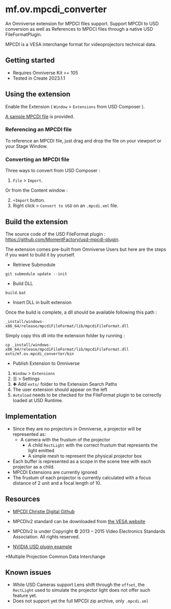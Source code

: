 # mf.ov.mpcdi_converter

An Omniverse extension for MPDCI files support.
Support MPCDI to USD conversion as well as References to MPDCI files through a native USD FileFormatPlugin.

MPCDI is a VESA interchange format for videoprojectors technical data.

## Getting started

- Requires Omniverse Kit >= 105
- Tested in Create 2023.1.1

## Using the extension

Enable the Extension ( `Window` > `Extensions` from USD Composer ).

[A sample MPCDI file](./exts/mf.ov.mpcdi_converter/mf/ov/mpcdi_converter/sample/Cube-mapping.mpcdi.xml) is provided.

### Referencing an MPCDI file

To reference an MPCDI file, just drag and drop the file on your viewport or your Stage Window. 

### Converting an MPCDI file

Three ways to convert from USD Composer :
1. `File` > `Import`.

Or from the Content window :

2. `+Import` button.
3. Right click > `Convert to USD` on an `.mpcdi.xml` file.

## Build the extension

The source code of the USD FileFormat plugin : https://github.com/MomentFactory/usd-mpcdi-plugin. 

The extension comes pre-built from Omniverse Users but here are the steps if you want to build it by yourself.  

- Retrieve Submodule

`git submodule update --init`

- Build DLL

`build.bat`

- Insert DLL in built extension

Once the build is complete, a dll should be available following this path :

`_install/windows-x86_64/release/mpcdiFileFormat/lib/mpcdiFileFormat.dll`

Simply copy this dll into the extension folder by running : 

`cp _install/windows-x86_64/release/mpcdiFileFormat/lib/mpcdiFileFormat.dll exts/mf.ov.mpcdi_converter/bin`

- Publish Extension to Omniverse

1. `Window` > `Extensions`
2. ☰ > Settings
3. ✚ Add `exts/` folder to the Extension Search Paths
4. The user extension should appear on the left
5. `Autoload` needs to be checked for the FileFormat plugin to be correctly loaded at USD Runtime. 

## Implementation
- Since they are no projectors in Omniverse, a projector will be represented as:
  - A camera with the frustum of the projector
    - A child `RectLight` with the correct frustum that represents the light emitted
	- A simple mesh to represent the physical projector box
- Each buffer is represented as a scope in the scene tree with each projector as a child.
- MPCDI Extensions are currently ignored
- The frustum of each projector is currently calculated with a focus distance of 2 unit and a focal length of 10.
 
## Resources
- [MPCDI Christie Digital Github](https://github.com/ChristieDigital/mpcdi/blob/master/MPCDI_explained.md)
- MPCDIv2 standard can be downloaded from [the VESA website](https://vesa.org/vesa-standards/)
- MPCDIv2 is under Copyright © 2013 – 2015 Video Electronics Standards Association. All rights reserved.

- [NVIDIA USD plugin example](https://github.com/NVIDIA-Omniverse/usd-plugin-samples)

*Multiple Projection Common Data Interchange

## Known issues

- While USD Cameras support Lens shift through the `offset`, the `RectLight` used to simulate the projector light does not offer such feature yet. 
- Does not support yet the full MPCDI zip archive, only `.mpcdi.xml`
